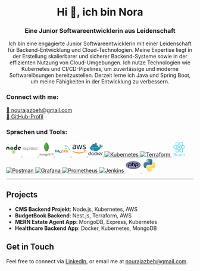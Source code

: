 <h1 align="center">Hi 👋, ich bin Nora</h1>
<h3 align="center">Eine Junior Softwareentwicklerin aus Leidenschaft</h3>

<p align="center">
  Ich bin eine engagierte Junior Softwareentwicklerin mit einer Leidenschaft für Backend-Entwicklung und Cloud-Technologien. Meine Expertise liegt in der Erstellung skalierbarer und sicherer Backend-Systeme sowie in der effizienten Nutzung von Cloud-Umgebungen. Ich nutze Technologien wie Kubernetes und CI/CD-Pipelines, um zuverlässige und moderne Softwarelösungen bereitzustellen. Derzeit lerne ich Java und Spring Boot, um meine Fähigkeiten in der Entwicklung zu verbessern.
</p>

<h3 align="left">Connect with me:</h3>
<p align="left">
  <a href="mailto:nourajazbeh@gmail.com">📧 nourajazbeh@gmail.com</a><br>
  <a href="https://github.com/nourajazbeh">🔗 GitHub-Profil</a>
</p>

<h3 align="left">Sprachen und Tools:</h3>
<p align="left">
  <a href="https://nodejs.org" target="_blank" rel="noreferrer">
    <img src="https://raw.githubusercontent.com/devicons/devicon/master/icons/nodejs/nodejs-original-wordmark.svg" alt="Node.js" width="40" height="40"/>
  </a>
  <a href="https://expressjs.com" target="_blank" rel="noreferrer">
    <img src="https://raw.githubusercontent.com/devicons/devicon/master/icons/express/express-original-wordmark.svg" alt="Express" width="40" height="40"/>
  </a>
  <a href="https://www.mongodb.com" target="_blank" rel="noreferrer">
    <img src="https://raw.githubusercontent.com/devicons/devicon/master/icons/mongodb/mongodb-original-wordmark.svg" alt="MongoDB" width="40" height="40"/>
  </a>
  <a href="https://www.mysql.com" target="_blank" rel="noreferrer">
    <img src="https://raw.githubusercontent.com/devicons/devicon/master/icons/mysql/mysql-original-wordmark.svg" alt="MySQL" width="40" height="40"/>
  </a>
  <a href="https://aws.amazon.com" target="_blank" rel="noreferrer">
    <img src="https://raw.githubusercontent.com/devicons/devicon/master/icons/amazonwebservices/amazonwebservices-original-wordmark.svg" alt="AWS" width="40" height="40"/>
  </a>
  <a href="https://www.docker.com/" target="_blank" rel="noreferrer">
    <img src="https://raw.githubusercontent.com/devicons/devicon/master/icons/docker/docker-original-wordmark.svg" alt="Docker" width="40" height="40"/>
  </a>
  <a href="https://kubernetes.io" target="_blank" rel="noreferrer">
    <img src="https://www.vectorlogo.zone/logos/kubernetes/kubernetes-icon.svg" alt="Kubernetes" width="40" height="40"/>
  </a>
  <a href="https://www.terraform.io" target="_blank" rel="noreferrer">
    <img src="https://www.vectorlogo.zone/logos/terraformio/terraformio-icon.svg" alt="Terraform" width="40" height="40"/>
  </a>
  <a href="https://reactjs.org" target="_blank" rel="noreferrer">
    <img src="https://raw.githubusercontent.com/devicons/devicon/master/icons/react/react-original-wordmark.svg" alt="React" width="40" height="40"/>
  </a>
  <a href="https://www.postman.com" target="_blank" rel="noreferrer">
    <img src="https://www.vectorlogo.zone/logos/getpostman/getpostman-icon.svg" alt="Postman" width="40" height="40"/>
  </a>
  <a href="https://grafana.com" target="_blank" rel="noreferrer">
    <img src="https://www.vectorlogo.zone/logos/grafana/grafana-icon.svg" alt="Grafana" width="40" height="40"/>
  </a>
  <a href="https://prometheus.io" target="_blank" rel="noreferrer">
    <img src="https://www.vectorlogo.zone/logos/prometheusio/prometheusio-icon.svg" alt="Prometheus" width="40" height="40"/>
  </a>
  <a href="https://www.jenkins.io" target="_blank" rel="noreferrer">
    <img src="https://www.vectorlogo.zone/logos/jenkins/jenkins-icon.svg" alt="Jenkins" width="40" height="40"/>
  </a>
  <a href="https://www.php.net" target="_blank" rel="noreferrer">
    <img src="https://raw.githubusercontent.com/devicons/devicon/master/icons/php/php-original.svg" alt="PHP" width="40" height="40"/>
  </a>
  <a href="https://www.python.org" target="_blank" rel="noreferrer">
    <img src="https://raw.githubusercontent.com/devicons/devicon/master/icons/python/python-original.svg" alt="Python" width="40" height="40"/>
  </a>
</p>



---

## Projects

- **CMS Backend Projekt**: Node.js, Kubernetes, AWS
- **BudgetBook Backend**: Nest.js, Terraform, AWS
- **MERN Estate Agent App**: MongoDB, Express, Kubernetes
- **Healthcare Backend App**: Docker, Kubernetes, MongoDB

## Get in Touch

Feel free to connect via [LinkedIn](https://linkedin.com/in/nourajazbeh), or email me at [nourajazbeh@gmail.com](mailto:nourajazbeh@gmail.com).



